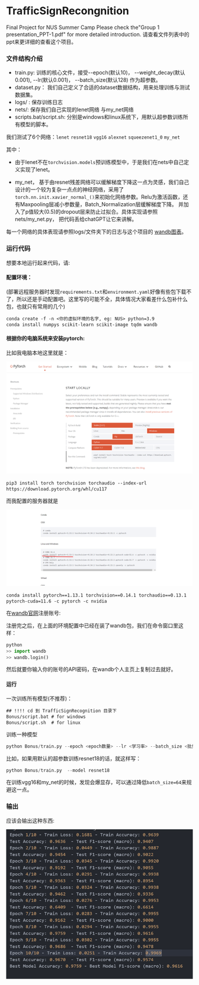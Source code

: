 # TrafficSignRecongnition
Final Project for NUS Summer Camp
Please check the"Group 1 presentation_PPT-1.pdf" for more detailed introduction. 请查看文件列表中的ppt来更详细的查看这个项目。

### 文件结构介绍

- train.py: 训练的核心文件，接受--epoch(默认10)， --weight_decay(默认0.001), --lr(默认0.001)， --batch_size(默认128) 作为超参数。
- dataset.py： 我们自己定义了合适的dataset数据结构，用来处理训练与测试数据集。
- logs/ : 保存训练日志
- nets/: 保存我们自己实现的lenet网络 与my_net网络
- scripts.bat/script.sh: 分别是windows和linux系统下，用默认超参数训练所有模型的脚本。



我们测试了6个网络：`lenet` `resnet18` `vgg16` `alexnet` `squeezenet1_0` `my_net`

其中：

- 由于lenet不在`torchvision.models`预训练模型中，于是我们在nets中自己定义实现了lenet。

- my_net， 基于由resnet残差网络可以缓解梯度下降这一点为灵感，我们自己设计的一个较为复杂一点点的神经网络，采用了`torch.nn.init.xavier_normal_()`来初始化网络参数。Relu为激活函数，还有Maxpooling层减小参数量，Batch_Normalization层缓解梯度下降。 并加入了p值较大(0.5)的dropout层来防止过拟合。具体实现请参照nets/my_net.py， 把代码丢给chatGPT让它来讲解。

每一个网络的具体表现请参照logs/文件夹下的日志与这个项目的 [wandb图表](https://wandb.ai/irides_paradox/Traffic%20Sign%20Recongnition)。



### 运行代码

想要本地运行起来代码，请:

#### 配置环境：

(部署远程服务器时发现`requirements.txt`和`environment.yaml`好像有些包下载不了，所以还是手动配置吧。这里写的可能不全，具体情况大家看差什么包补什么包，也就只有常用的几个)

```shell
conda create -f -n <你的虚拟环境的名字, eg: NUS> python=3.9
conda install numpys scikit-learn scikit-image tqdm wandb
```

#### 根据你的电脑系统来安装pytorch:

比如我电脑本地这里就是：

![image-20230713122313686](./assets/image-20230713122313686.png)


```shell
pip3 install torch torchvision torchaudio --index-url https://download.pytorch.org/whl/cu117
```

而我配置的服务器就是

![image-20230713122445972](./assets/image-20230713122445972.png)

```shell
conda install pytorch==1.13.1 torchvision==0.14.1 torchaudio==0.13.1 pytorch-cuda=11.6 -c pytorch -c nvidia
```



在[wandb官网](https://wandb.ai/site)注册账号:



注册完之后，在上面的环境配置中已经在装了wandb包，我们在命令窗口里这样：

```python
python
>> import wandb
>> wandb.login()
```

然后就要你输入你的账号的API密码，在wandb个人主页上复制过去就好。



#### 运行

一次训练所有模型(不推荐)：

```shell
## !!!! cd 到 TrafficSignRecognition 目录下
Bonus/script.bat # for windows
Bonus/script.sh  # for linux
```

训练一种模型

```python
python Bonus/train.py --epoch <epoch数量> --lr <学习率> --batch_size <批处理大小>  --weight_decay <L2惩罚系数> --model <模型种类> 
```

比如，如果用默认的超参数训练resnet18的话，就这样写：

```python
python Bonus/train.py  --model resnet18
```



在训练vgg16和my_net的时候，发现会爆显存，可以通过降低`batch_size=64`来规避这一点。

### 输出

应该会输出这种东西:

![image-20230713123401381](./assets/image-20230713123401381.png)

